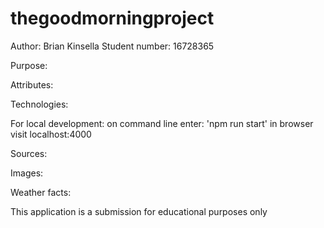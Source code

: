 # thegoodmorningproject
Author: Brian Kinsella
Student number: 16728365

Purpose:

Attributes:

Technologies:

For local development:
on command line enter: 'npm run start'
in browser visit localhost:4000

Sources:

Images:

Weather facts:

This application is a submission for educational purposes only
